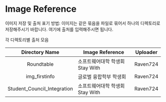 # Image Reference

이미지 저장 및 출처 표기 방법: 이미지는 같은 묶음을 파일로 묶어서 하나의 디렉토리로 저장해주시기 바랍니다. 여기에 출처를 입력해주시면 됩니다.    

각 디렉토리별 출처 모음

| Directory Name | Image Reference | Uploader |
|:--------------:|-----------------|----------|
| Roundtable | 소프트웨어대학 학생회 Stay With | Raven724 |
| img_firstinfo | 글로벌 융합학부 학생회 | Raven724 |
| Student_Council_Integration | 소프트웨어대학 학생회 Stay With | Raven724 |